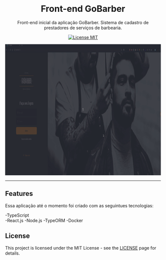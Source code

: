 <h1 align="center">
<br>      
<br>
Front-end GoBarber    
</h1>                 

<p align="center">Front-end inicial da aplicação GoBarber. Sistema de cadastro de prestadores de serviços de barbearia.</p>
  
<p align="center">
  <a href="https://opensource.org/licenses/MIT">
    <img src="https://img.shields.io/badge/License-MIT-blue.svg" alt="License MIT">
  </a> 
</p>     
   
[//]: # (Add your gifs/images here:)  
<div>
  <img src="/prev/gif-prev.gif" alt="demo" height="425">
</div> 
 
<hr /> 
 


## Features
[//]: #  

Essa aplicação até o momento foi criado com as seguintues tecnologias:

-TypeScript  
-React.js
-Node.js
-TypeORM
-Docker 

      
   
## License

This project is licensed under the MIT License - see the [LICENSE](https://opensource.org/licenses/MIT) page for details.
